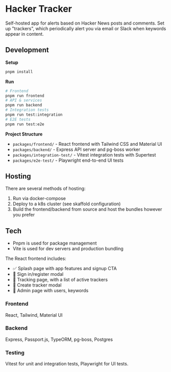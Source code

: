 # Hacker Tracker

Self-hosted app for alerts based on Hacker News posts and comments. Set up "trackers", which periodically alert you via email or Slack when keywords appear in content.

## Development

**Setup**

```bash
pnpm install
```

**Run**

```bash
# Frontend
pnpm run frontend
# API & services
pnpm run backend
# Integration tests
pnpm run test:integration
# E2E tests
pnpm run test:e2e
```

**Project Structure**

- `packages/frontend/` - React frontend with Tailwind CSS and Material UI
- `packages/backend/` - Express API server and pg-boss worker
- `packages/integration-test/` - Vitest integration tests with Supertest
- `packages/e2e-test/` - Playwright end-to-end UI tests

## Hosting

There are several methods of hosting:

1. Run via docker-compose
2. Deploy to a k8s cluster (see skaffold configuration)
3. Build the frontend/backend from source and host the bundles however you prefer

## Tech

- Pnpm is used for package management
- Vite is used for dev servers and production bundling

The React frontend includes:

- ✅ Splash page with app features and signup CTA
- 🔄 Sign in/register modal
- 🔄 Tracking page, with a list of active trackers
- 🔄 Create tracker modal
- 🔄 Admin page with users, keywords

### Frontend

React, Tailwind, Material UI

### Backend

Express, Passport.js, TypeORM, pg-boss, Postgres

### Testing

Vitest for unit and integration tests, Playwright for UI tests.
